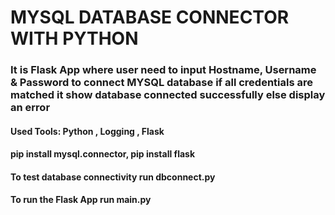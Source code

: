 # MYSQL DATABASE CONNECTOR WITH PYTHON

### It is **Flask App** where user need to input **Hostname, Username & Password** to connect **MYSQL database** if all credentials are matched it show database connected successfully else display an error

#### Used Tools: Python , Logging , Flask

#### pip install mysql.connector, pip install flask

#### To test database connectivity run dbconnect.py 

#### To run the Flask App run main.py
